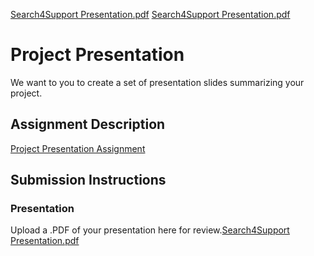 [Search4Support Presentation.pdf](https://github.com/samwed78/liftoff-assignments/files/7836457/Search4Support.Presentation.pdf)
[Search4Support Presentation.pdf](https://github.com/samwed78/liftoff-assignments/files/7836458/Search4Support.Presentation.pdf)
# Project Presentation
We want to you to create a set of presentation slides summarizing your project.

## Assignment Description
[Project Presentation Assignment](https://education.launchcode.org/liftoff/modules/assignments/project-presentation)

## Submission Instructions

### Presentation
Upload a .PDF of your presentation here for review.[Search4Support Presentation.pdf](https://github.com/samwed78/liftoff-assignments/files/7836461/Search4Support.Presentation.pdf)
